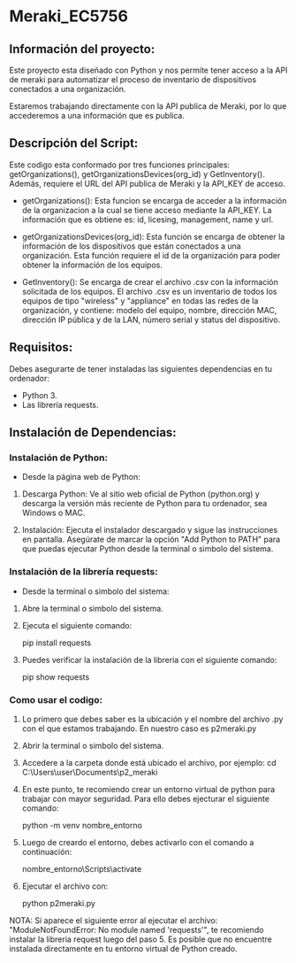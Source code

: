 # Meraki_EC5756

## Información del proyecto:

Este proyecto esta diseñado con Python y nos permite tener acceso a la API de meraki para automatizar el proceso de inventario de dispositivos conectados a una organización.

Estaremos trabajando directamente con la API publica de Meraki, por lo que accederemos a una información que es publica. 

## Descripción del Script:

Este codigo esta conformado por tres funciones principales: getOrganizations(), getOrganizationsDevices(org_id) y GetInventory(). Además, requiere el URL del API publica de Meraki y la API_KEY de acceso.

- getOrganizations(): Esta funcion se encarga de acceder a la información de la organizacion a la cual se tiene acceso mediante la API_KEY. La información que es obtiene es: id, licesing, management, name y url.

- getOrganizationsDevices(org_id): Esta función se encarga de obtener la información de los dispositivos que están conectados a una organización. Esta función requiere el id de la organización para poder obtener la información de los equipos.

- GetInventory(): Se encarga de crear el archivo .csv con la información solicitada de los equipos. El archivo .csv es un inventario de todos los equipos de tipo "wireless" y "appliance" en todas las redes de la organización, y contiene: modelo del equipo, nombre, dirección MAC, dirección IP pública y de la LAN, número serial y status del dispositivo.


## Requisitos:

Debes asegurarte de tener instaladas las siguientes dependencias en tu ordenador:

- Python 3.
- Las librería requests.

## Instalación de Dependencias:

### Instalación de Python:

- Desde la página web de Python:

1. Descarga Python: Ve al sitio web oficial de Python (python.org) y descarga la versión más reciente de Python para tu ordenador, sea Windows o MAC.

2. Instalación: Ejecuta el instalador descargado y sigue las instrucciones en pantalla. Asegúrate de marcar la opción "Add Python to PATH" para que puedas ejecutar Python desde la terminal o simbolo del sistema.

### Instalación de la librería requests:

- Desde la terminal o simbolo del sistema:
  
1. Abre la terminal o simbolo del sistema.
   
2. Ejecuta el siguiente comando:
   
   pip install requests

3. Puedes verificar la instalación de la libreria con el siguiente comando:

   pip show requests

### Como usar el codigo:

1. Lo primero que debes saber es la ubicación y el nombre del archivo .py con el que estamos trabajando. En nuestro caso es p2meraki.py
   
2. Abrir la terminal o simbolo del sistema.
   
3. Accedere a la carpeta donde está ubicado el archivo, por ejemplo:  cd C:\Users\user\Documents\p2_meraki
   
4. En este punto, te recomiendo crear un entorno virtual de python para trabajar con mayor seguridad. Para ello debes ejecturar el siguiente comando:
   
   python -m venv nombre_entorno
   
5. Luego de creardo el entorno, debes activarlo con el comando a continuación:

   nombre_entorno\Scripts\activate

6. Ejecutar el archivo con:

    python p2meraki.py

NOTA: Si aparece el siguiente error al ejecutar el archivo: "ModuleNotFoundError: No module named 'requests'", te recomiendo instalar la libreria request luego del paso 5. Es posible que no encuentre instalada directamente en tu entorno virtual de Python creado.
